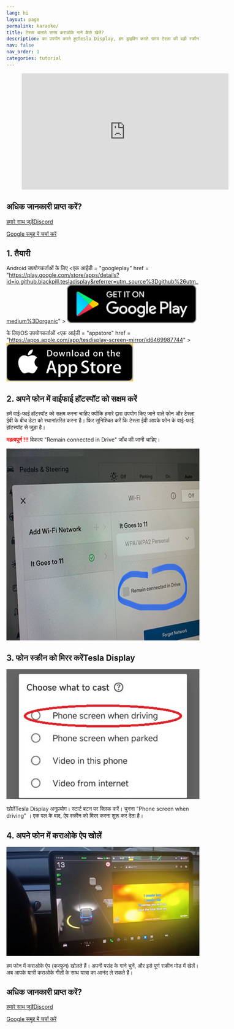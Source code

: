 ```yaml
---
lang: hi
layout: page
permalink: karaoke/
title: टेस्ला चलाते समय कराओके गाने कैसे खेलें?
description: का उपयोग करते हुएTesla Display, हम ड्राइविंग करते समय टेस्ला की बड़ी स्क्रीन पर यात्रियों के लिए कराओके गाने बजा सकते हैं।
nav: false
nav_order: 1
categories: tutorial
---
```

<!-- _pages/youtube.md -->

<!-- blank line -->
<figure class= "video-container" >
  <iframe width= "540"  height= "303"  src= "https://www.youtube.com/embed/Xm1HxtMc7p8"  frameborder= "0"  allowfullscreen= "true" > </iframe>
</figure>
<!-- blank line -->

## अधिक जानकारी प्राप्त करें?
<p> <a href = "https://discord.gg/Tvbs9uWcN9"  लक्ष्य = "_blank" > हमारे साथ जुड़ेंDiscord</a> </p>
<p> <a href = "https://groups.google.com/g/tesla-display"  लक्ष्य = "_blank" > Google समूह में चर्चा करें </a> </p>

## 1. तैयारी
Android उपयोगकर्ताओं के लिए
<एक आईडी = "googleplay"  href = "https://play.google.com/store/apps/details?id=io.github.blackpill.tesladisplay&referrer=utm_source%3Dgithub%26utm_medium%3Dorganic" >
<img src= "/assets/img/google-play-badge.svg"  height= "100px" >
</a>

के लिएiOS उपयोगकर्ताओं
<एक आईडी = "appstore"  href = "https://apps.apple.com/app/tesdisplay-screen-mirror/id6469987744" >
<img src= "/assets/img/app-store-badge.png"  height= "100px" >
</a>

## 2. अपने फोन में वाईफाई हॉटस्पॉट को सक्षम करें
<p> हमें वाई-फाई हॉटस्पॉट को सक्षम करना चाहिए क्योंकि हमारे द्वारा उपयोग किए जाने वाले फोन और टेस्ला ईवी के बीच डेटा को स्थानांतरित करना है।
फिर सुनिश्चित करें कि टेस्ला ईवी आपके फोन के वाई-फाई हॉटस्पॉट से जुड़ा है। </p>
<p><span style= "color: red" > <b> महत्वपूर्ण !!! </b></span> विकल्प "Remain connected in Drive"  जाँच की जानी चाहिए। </p>
<img src= "/assets/img/wifi-connected.jpg"  height= "500px" ></a>

## 3. फोन स्क्रीन को मिरर करेंTesla Display
<p style= "text-align: center;" >
<img src= "/assets/img/phone-screen.jpg"  alt= "The start choice of Tesla Display app for playing karaoke songs"  width= "540px" >
</p>
खोलेंTesla Display अनुप्रयोग।
स्टार्ट बटन पर क्लिक करें।
चुनना "Phone screen when driving" ।
एक पल के बाद, ऐप स्क्रीन को मिरर करना शुरू कर देता है।

## 4. अपने फोन में कराओके ऐप खोलें
<p style= "text-align: center;" >
<img src= "/assets/img/karaoke-on-screen.jpg"  alt= "The screenshot of playing karaoke songs on Tesla's screen"  width= "540px" >
</p>
हम फोन में कराओके ऐप (करफुन) खोलते हैं। अपनी पसंद के गाने चुनें, और इसे पूर्ण स्क्रीन मोड में खेलें।
अब आपके यात्री कराओके गीतों के साथ यात्रा का आनंद ले सकते हैं।

## अधिक जानकारी प्राप्त करें?
<p> <a href = "https://discord.gg/Tvbs9uWcN9"  लक्ष्य = "_blank" > हमारे साथ जुड़ेंDiscord</a> </p>
<p> <a href = "https://groups.google.com/g/tesla-display"  लक्ष्य = "_blank" > Google समूह में चर्चा करें </a> </p>

